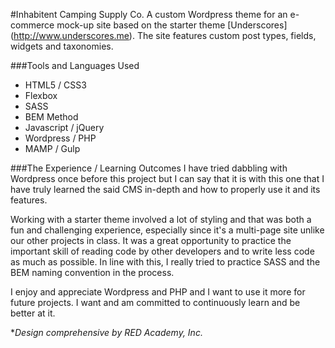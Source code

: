 #Inhabitent Camping Supply Co.
A custom Wordpress theme for an e-commerce mock-up site based on the starter theme [Underscores] (http://www.underscores.me). The site features custom post types, fields, widgets and taxonomies.

###Tools and Languages Used
* HTML5 / CSS3
* Flexbox
* SASS
* BEM Method
* Javascript / jQuery
* Wordpress / PHP
* MAMP / Gulp

###The Experience / Learning Outcomes
I have tried dabbling with Wordpress once before this project but I can say that it is with this one that I have truly learned the said CMS in-depth and how to properly use it and its features.

Working with a starter theme involved a lot of styling and that was both a fun and challenging experience, especially since it's a multi-page site unlike our other projects in class. It was a great opportunity to practice the important skill of reading code by other developers and to write less code as much as possible. In line with this, I really tried to practice SASS and the BEM naming convention in the process.

I enjoy and appreciate Wordpress and PHP and I want to use it more for future projects. I want and am committed to continuously learn and be better at it.

**Design comprehensive by RED Academy, Inc.*
